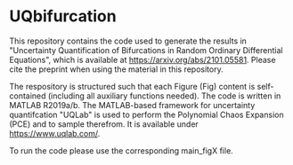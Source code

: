 # UQbifurcation
This repository contains the code used to generate the results in "Uncertainty Quantification of Bifurcations in Random Ordinary Differential Equations", which is available at https://arxiv.org/abs/2101.05581. Please cite the preprint when using the material in this repository.

The respository is structured such that each Figure (Fig) content is self-contained (including all auxiliary functions needed). The code is written in MATLAB R2019a/b.
The MATLAB-based framework for uncertainty quantifcation "UQLab" is used to perform the Polynomial Chaos Expansion (PCE) and to sample therefrom. It is available under https://www.uqlab.com/.

To run the code please use the corresponding main_figX file.
